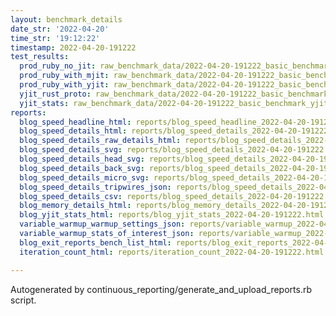 ```yaml
---
layout: benchmark_details
date_str: '2022-04-20'
time_str: '19:12:22'
timestamp: 2022-04-20-191222
test_results:
  prod_ruby_no_jit: raw_benchmark_data/2022-04-20-191222_basic_benchmark_prod_ruby_no_jit.json
  prod_ruby_with_mjit: raw_benchmark_data/2022-04-20-191222_basic_benchmark_prod_ruby_with_mjit.json
  prod_ruby_with_yjit: raw_benchmark_data/2022-04-20-191222_basic_benchmark_prod_ruby_with_yjit.json
  yjit_rust_proto: raw_benchmark_data/2022-04-20-191222_basic_benchmark_yjit_rust_proto.json
  yjit_stats: raw_benchmark_data/2022-04-20-191222_basic_benchmark_yjit_stats.json
reports:
  blog_speed_headline_html: reports/blog_speed_headline_2022-04-20-191222.html
  blog_speed_details_html: reports/blog_speed_details_2022-04-20-191222.html
  blog_speed_details_raw_details_html: reports/blog_speed_details_2022-04-20-191222.raw_details.html
  blog_speed_details_svg: reports/blog_speed_details_2022-04-20-191222.svg
  blog_speed_details_head_svg: reports/blog_speed_details_2022-04-20-191222.head.svg
  blog_speed_details_back_svg: reports/blog_speed_details_2022-04-20-191222.back.svg
  blog_speed_details_micro_svg: reports/blog_speed_details_2022-04-20-191222.micro.svg
  blog_speed_details_tripwires_json: reports/blog_speed_details_2022-04-20-191222.tripwires.json
  blog_speed_details_csv: reports/blog_speed_details_2022-04-20-191222.csv
  blog_memory_details_html: reports/blog_memory_details_2022-04-20-191222.html
  blog_yjit_stats_html: reports/blog_yjit_stats_2022-04-20-191222.html
  variable_warmup_warmup_settings_json: reports/variable_warmup_2022-04-20-191222.warmup_settings.json
  variable_warmup_stats_of_interest_json: reports/variable_warmup_2022-04-20-191222.stats_of_interest.json
  blog_exit_reports_bench_list_html: reports/blog_exit_reports_2022-04-20-191222.bench_list.html
  iteration_count_html: reports/iteration_count_2022-04-20-191222.html

---
```

Autogenerated by continuous_reporting/generate_and_upload_reports.rb script.
